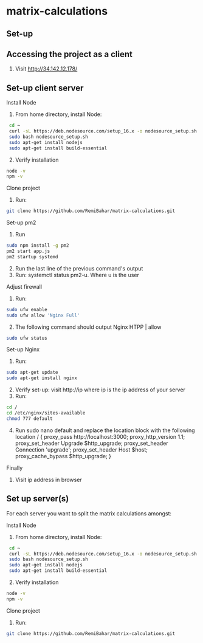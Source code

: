 # matrix-calculations
## Set-up

## Accessing the project as a client
1. Visit http://34.142.12.178/

## Set-up client server

Install Node
1. From home directory, install Node:
```bash
 cd ~
 curl -sL https://deb.nodesource.com/setup_16.x -o nodesource_setup.sh
 sudo bash nodesource_setup.sh
 sudo apt-get install nodejs
 sudo apt-get install build-essential
 ```
2. Verify installation
```bash
node -v
npm -v
```

Clone project
1. Run:
```bash
git clone https://github.com/RemiBahar/matrix-calculations.git
```

Set-up pm2
1. Run 
```bash
sudo npm install -g pm2
pm2 start app.js
pm2 startup systemd
```
2. Run the last line of the previous command's output
5. Run: systemctl status pm2-u. Where u is the user

Adjust firewall
1. Run:
```bash 
sudo ufw enable
sudo ufw allow 'Nginx Full'
```
2. The following command should output Nginx HTPP | allow
```bash 
sudo ufw status
```

Set-up Nginx
1. Run:
```bash
sudo apt-get update
sudo apt-get install nginx
```
2. Verify set-up: visit http://ip where ip is the ip address of your server
3. Run:
```bash
cd /
cd /etc/nginx/sites-available 
chmod 777 default
```
4. Run sudo nano default and replace the location block with the following
location / {
        proxy_pass http://localhost:3000;
        proxy_http_version 1.1;
        proxy_set_header Upgrade $http_upgrade;
        proxy_set_header Connection 'upgrade';
        proxy_set_header Host $host;
        proxy_cache_bypass $http_upgrade;
    }

Finally
1. Visit ip address in browser

## Set up server(s)

For each server you want to split the matrix calculations amongst:

Install Node
1. From home directory, install Node:
```bash
 cd ~
 curl -sL https://deb.nodesource.com/setup_16.x -o nodesource_setup.sh
 sudo bash nodesource_setup.sh
 sudo apt-get install nodejs
 sudo apt-get install build-essential
 ```
2. Verify installation
```bash
node -v
npm -v
```

Clone project
1. Run:
```bash
git clone https://github.com/RemiBahar/matrix-calculations.git
```


